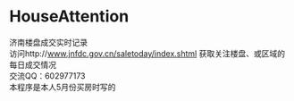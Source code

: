 # HouseAttention
济南楼盘成交实时记录</br>
访问http://www.jnfdc.gov.cn/saletoday/index.shtml 获取关注楼盘、或区域的每日成交情况</br>
交流QQ：602977173</br>
本程序是本人5月份买房时写的

